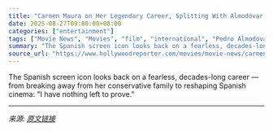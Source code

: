 ```yaml
---
title: "Carmen Maura on Her Legendary Career, Splitting With Almodóvar and Baring All in Her Venice Drama ‘Calle Málaga’"
date: 2025-08-27T09:00:00+08:00
categories: ["entertainment"]
tags: ["Movie News", "Movies", "film", "international", "Pedro Almodovar", "Venice 2025", "Venice Film Festival"]
summary: "The Spanish screen icon looks back on a fearless, decades-long career — from breaking away from her conservative family to reshaping Spanish cinema: \"I have nothing left to prove.\""
source_url: "https://www.hollywoodreporter.com/movies/movie-news/carmen-maura-interview-venice-film-calle-malaga-almodovar-1236354008/"
---
```


The Spanish screen icon looks back on a fearless, decades-long career — from breaking away from her conservative family to reshaping Spanish cinema: "I have nothing left to prove."

---

*来源: [原文链接](https://www.hollywoodreporter.com/movies/movie-news/carmen-maura-interview-venice-film-calle-malaga-almodovar-1236354008/)*
